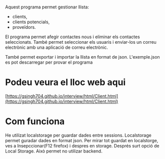 #
Aquest programa permet gestionar llista: 
- clients, 
- clients potencials, 
- proveïdors.


El programa permet afegir contactes nous i eliminar els contactes seleccionats. També permet seleccionar els usuaris i enviar-los un correu electrònic amb una aplicació de correu electrònic.

També permet exportar i importar la llista en format de json. L'exemple.json es pot descarregar per provar el programa

# Podeu veura el lloc web aqui

[https://gsingh704.github.io/interview/html/Client.html](https://gsingh704.github.io/interview/html/Client.html)

# Com funciona
He utilizat localstorage per guardar dades entre sessions. Localstorage permet guradar dades en format json. Per mirar tot guardat en localstorge, ves a Insepccionar(F12 firefox) i despres en storage. Després surt opció de Local Storage. Això permet no utilizar backend.

